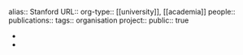 alias:: Stanford
URL::
org-type:: [[university]], [[academia]] 
people::
publications:: 
tags:: organisation
project::
public:: true

-
-